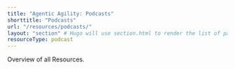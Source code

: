 ```yaml
---
title: "Agentic Agility: Podcasts"
shorttitle: "Podcasts"
url: "/resources/podcasts/"
layout: "section" # Hugo will use section.html to render the list of pages
resourceType: podcast
---
```


Overview of all Resources.
